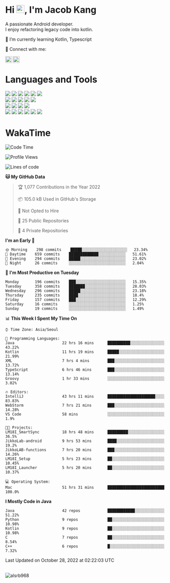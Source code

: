 # Hi <img src="https://media.giphy.com/media/hvRJCLFzcasrR4ia7z/giphy.gif" width="25px">, I'm Jacob Kang
A passionate Android developer.
</br>
I enjoy refactoring legacy code into kotlin.

🌱 I’m currently learning Kotlin, Typescript

🤝 Connect with me:

<a href="https://www.linkedin.com/in/minkyu-kang-b7477b1b2/"><img align="left" src="https://raw.githubusercontent.com/yushi1007/yushi1007/main/images/linkedin.svg" alt="Minkyu Kang | LinkedIn" width="21px"/></a>
<a href="https://www.instagram.com/_jacob_kang/"><img align="left" src="https://raw.githubusercontent.com/yushi1007/yushi1007/main/images/instagram.svg" alt="Jacob Kang | Instagram" width="21px"/></a>

</br>

# Languages and Tools

<div align="left">
<img src="https://img.shields.io/badge/java-007396?logo=java&logoColor=white"/>
<img src="https://img.shields.io/badge/kotlin-7F52FF?logo=kotlin&logoColor=white"/>
<img src="https://img.shields.io/badge/python-3776AB?logo=python&logoColor=white"/>
<img src="https://img.shields.io/badge/bash shell-4EAA25?logo=gnubash&logoColor=white"/>
<img src="https://img.shields.io/badge/c-A8B9CC?logo=c&logoColor=white"/>
<img src="https://img.shields.io/badge/c++-00599C?logo=c%2b%2b&logoColor=white"/>
</div>
<div align="left">
<img src="https://img.shields.io/badge/git-F05032?logo=git&logoColor=white"/>
<img src="https://img.shields.io/badge/github-181717?logo=github&logoColor=white"/>
<img src="https://img.shields.io/badge/mysql-4479A1?logo=mysql&logoColor=white"/>
<img src="https://img.shields.io/badge/sqlite-003B57?logo=sqlite&logoColor=white"/>
<img src="https://img.shields.io/badge/amazon AWS-232F3E?logo=amazonaws&logoColor=white"/>
</div>
<div align="left">
<img src="https://img.shields.io/badge/android-3DDC84?logo=android&logoColor=white"/>
<img src="https://img.shields.io/badge/linux-FCC624?logo=linux&logoColor=white"/>
<img src="https://img.shields.io/badge/flask-000000?logo=flask&logoColor=white"/>
<img src="https://img.shields.io/badge/arduino-00979D?logo=arduino&logoColor=white"/>
</div>
<div align="left">
<img src="https://img.shields.io/badge/slack-4A154B?logo=slack&logoColor=white"/>
<img src="https://img.shields.io/badge/notion-000000?logo=notion&logoColor=white"/>
<img src="https://img.shields.io/badge/jira-0052CC?logo=jira&logoColor=white"/>
<img src="https://img.shields.io/badge/postman-FF6C37?logo=postman&logoColor=white"/>
<img src="https://img.shields.io/badge/intellij-000000?logo=intellijidea&logoColor=white"/>
<img src="https://img.shields.io/badge/pycharm-000000?logo=pycharm&logoColor=white"/>
</div>

# WakaTime

<!--START_SECTION:waka-->
![Code Time](http://img.shields.io/badge/Code%20Time-1%2C454%20hrs%2031%20mins-blue)

![Profile Views](http://img.shields.io/badge/Profile%20Views-0-blue)

![Lines of code](https://img.shields.io/badge/From%20Hello%20World%20I%27ve%20Written-179%20Thousand%20lines%20of%20code-blue)

**🐱 My GitHub Data** 

> 🏆 1,077 Contributions in the Year 2022
 > 
> 📦 105.0 kB Used in GitHub's Storage 
 > 
> 🚫 Not Opted to Hire
 > 
> 📜 25 Public Repositories 
 > 
> 🔑 4 Private Repositories  
 > 
**I'm an Early 🐤** 

```text
🌞 Morning    298 commits    █████░░░░░░░░░░░░░░░░░░░░   23.34% 
🌆 Daytime    659 commits    █████████████░░░░░░░░░░░░   51.61% 
🌃 Evening    294 commits    █████░░░░░░░░░░░░░░░░░░░░   23.02% 
🌙 Night      26 commits     ░░░░░░░░░░░░░░░░░░░░░░░░░   2.04%

```
📅 **I'm Most Productive on Tuesday** 

```text
Monday       196 commits    ███░░░░░░░░░░░░░░░░░░░░░░   15.35% 
Tuesday      358 commits    ███████░░░░░░░░░░░░░░░░░░   28.03% 
Wednesday    296 commits    █████░░░░░░░░░░░░░░░░░░░░   23.18% 
Thursday     235 commits    ████░░░░░░░░░░░░░░░░░░░░░   18.4% 
Friday       157 commits    ███░░░░░░░░░░░░░░░░░░░░░░   12.29% 
Saturday     16 commits     ░░░░░░░░░░░░░░░░░░░░░░░░░   1.25% 
Sunday       19 commits     ░░░░░░░░░░░░░░░░░░░░░░░░░   1.49%

```


📊 **This Week I Spent My Time On** 

```text
⌚︎ Time Zone: Asia/Seoul

💬 Programming Languages: 
Java                     22 hrs 16 mins      ██████████░░░░░░░░░░░░░░░   43.22% 
Kotlin                   11 hrs 19 mins      █████░░░░░░░░░░░░░░░░░░░░   21.99% 
XML                      7 hrs 4 mins        ███░░░░░░░░░░░░░░░░░░░░░░   13.72% 
TypeScript               6 hrs 46 mins       ███░░░░░░░░░░░░░░░░░░░░░░   13.14% 
Groovy                   1 hr 33 mins        ░░░░░░░░░░░░░░░░░░░░░░░░░   3.02%

🔥 Editors: 
IntelliJ                 43 hrs 11 mins      █████████████████████░░░░   83.83% 
WebStorm                 7 hrs 21 mins       ███░░░░░░░░░░░░░░░░░░░░░░   14.28% 
VS Code                  58 mins             ░░░░░░░░░░░░░░░░░░░░░░░░░   1.9%

🐱‍💻 Projects: 
LM18I_SmartSync          18 hrs 48 mins      █████████░░░░░░░░░░░░░░░░   36.5% 
JikkoLab-android         9 hrs 53 mins       ████░░░░░░░░░░░░░░░░░░░░░   19.2% 
JikkoLAB-functions       7 hrs 20 mins       ███░░░░░░░░░░░░░░░░░░░░░░   14.26% 
LM18I_Setup              5 hrs 23 mins       ██░░░░░░░░░░░░░░░░░░░░░░░   10.45% 
LM18I_Launcher           5 hrs 20 mins       ██░░░░░░░░░░░░░░░░░░░░░░░   10.37%

💻 Operating System: 
Mac                      51 hrs 31 mins      █████████████████████████   100.0%

```

**I Mostly Code in Java** 

```text
Java                     42 repos            ████████████░░░░░░░░░░░░░   51.22% 
Python                   9 repos             ██░░░░░░░░░░░░░░░░░░░░░░░   10.98% 
Kotlin                   9 repos             ██░░░░░░░░░░░░░░░░░░░░░░░   10.98% 
C                        7 repos             ██░░░░░░░░░░░░░░░░░░░░░░░   8.54% 
C++                      6 repos             █░░░░░░░░░░░░░░░░░░░░░░░░   7.32%

```



 Last Updated on October 28, 2022 at 02:22:03 UTC
<!--END_SECTION:waka-->

</br>

<div align="left">
<img align="left" src="https://github-readme-stats.vercel.app/api/top-langs?username=alsrb968&show_icons=true&locale=en&layout=compact&theme=dark" alt="alsrb968" />
</div>
